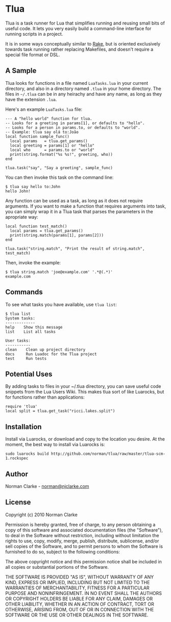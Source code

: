 # Tlua

Tlua is a task runner for Lua that simplifies running and reusing small bits of
useful code. It lets you very easily build a command-line interface for
running scripts in a project.

It is in some ways conceptually similar to [Rake](http://rake.rubyforge.org/),
but is oriented exclusively towards task running rather replacing Makefiles,
and doesn't require a special file format or DSL.

## A Sample

Tlua looks for functions in a file named `LuaTasks.lua` in your current
directory, and also in a directory named `.tlua` in your home directory. The
files in `~/.tlua` can be in any heirachy and have any name, as long as they
have the extension `.lua`.

Here's an example `LuaTasks.lua` file:

    --- A "hello world" function for tlua.
    -- Looks for a greeting in params[1], or defaults to "hello".
    -- Looks for a person in params.to, or defaults to "world".
    -- Example: tlua say olá to:João
    local function sample_func()
      local params   = tlua.get_params()
      local greeting = params[1] or "hello"
      local who      = params.to or "world"
      print(string.format("%s %s!", greeting, who))
    end

    tlua.task("say", "Say a greeting", sample_func)

You can then invoke this task on the command line:

    $ tlua say hello to:John
    hello John!

Any function can be used as a task, as long as it does not require arguments. If
you want to make a function that requires arguments into task, you can simply
wrap it in a Tlua task that parses the parameters in the apropriate way:

    local function test_match()
      local params = tlua.get_params()
      print(string.match(params[1], params[2]))
    end

    tlua.task("string.match", "Print the result of string.match", test_match)

Then, invoke the example:

    $ tlua string.match 'joe@example.com' '.*@(.*)'
    example.com

## Commands

To see what tasks you have available, use `tlua list`:

    $ tlua list
    System tasks:
    -------------
    help    Show this message
    list    List all tasks

    User tasks:
    -----------
    clean    Clean up project directory
    docs     Run Luadoc for the Tlua project
    test     Run tests

## Potential Uses

By adding tasks to files in your ~/.tlua directory, you can save useful code
snippets from the Lua Users Wiki. This makes tlua sort of like Luarocks, but
for functions rather than applications:

    require 'tlua'
    local split = tlua.get_task("ricci.lakes.split")

## Installation

Install via Luarocks, or download and copy to the location you desire. At the
moment, the best way to install via Luarocks is:

    sudo luarocks build http://github.com/norman/tlua/raw/master/tlua-scm-1.rockspec

## Author

Norman Clarke - norman@njclarke.com

## License

Copyright (c) 2010 Norman Clarke

Permission is hereby granted, free of charge, to any person obtaining a copy of
this software and associated documentation files (the "Software"), to deal in
the Software without restriction, including without limitation the rights to
use, copy, modify, merge, publish, distribute, sublicense, and/or sell copies
of the Software, and to permit persons to whom the Software is furnished to do
so, subject to the following conditions:

The above copyright notice and this permission notice shall be included in all
copies or substantial portions of the Software.

THE SOFTWARE IS PROVIDED "AS IS", WITHOUT WARRANTY OF ANY KIND, EXPRESS OR
IMPLIED, INCLUDING BUT NOT LIMITED TO THE WARRANTIES OF MERCHANTABILITY,
FITNESS FOR A PARTICULAR PURPOSE AND NONINFRINGEMENT. IN NO EVENT SHALL THE
AUTHORS OR COPYRIGHT HOLDERS BE LIABLE FOR ANY CLAIM, DAMAGES OR OTHER
LIABILITY, WHETHER IN AN ACTION OF CONTRACT, TORT OR OTHERWISE, ARISING FROM,
OUT OF OR IN CONNECTION WITH THE SOFTWARE OR THE USE OR OTHER DEALINGS IN THE
SOFTWARE.
